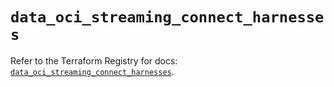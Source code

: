 # `data_oci_streaming_connect_harnesses`

Refer to the Terraform Registry for docs: [`data_oci_streaming_connect_harnesses`](https://registry.terraform.io/providers/hashicorp/oci/7.19.0/docs/data-sources/streaming_connect_harnesses).
